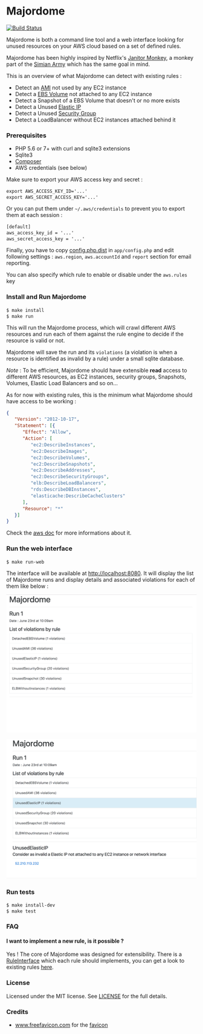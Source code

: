 Majordome
========

[![Build Status](https://travis-ci.org/romibuzi/majordome.svg?branch=master)](https://travis-ci.org/romibuzi/majordome)

Majordome is both a command line tool and a web interface looking for unused resources on your AWS cloud based on a set of defined rules.

Majordome has been highly inspired by Netflix's [Janitor Monkey](https://github.com/Netflix/SimianArmy/wiki/Janitor-Home),
a monkey part of the [Simian Army](http://techblog.netflix.com/2011/07/netflix-simian-army.html) which has the same goal in mind.

This is an overview of what Majordome can detect with existing rules :

- Detect an [AMI](http://docs.aws.amazon.com/AWSEC2/latest/UserGuide/AMIs.html) not used by any EC2 instance
- Detect a [EBS Volume](https://aws.amazon.com/ebs/) not attached to any EC2 instance
- Detect a Snapshot of a EBS Volume that doesn't or no more exists
- Detect a Unused [Elastic IP](http://docs.aws.amazon.com/AWSEC2/latest/UserGuide/elastic-ip-addresses-eip.html)
- Detect a Unused [Security Group](http://docs.aws.amazon.com/AWSEC2/latest/UserGuide/using-network-security.html)
- Detect a LoadBalancer without
EC2 instances attached behind it

### Prerequisites

- PHP 5.6 or 7+ with curl and sqlite3 extensions
- Sqlite3
- [Composer](https://getcomposer.org/)
- AWS credentials (see below)

Make sure to export your AWS access key and secret :

```
export AWS_ACCESS_KEY_ID='...'
export AWS_SECRET_ACCESS_KEY='...'
```

Or you can put them under `~/.aws/credentials` to prevent you to export them at each session :

```
[default]
aws_access_key_id = '...'
aws_secret_access_key = '...'
```

Finally, you have to copy [config.php.dist](app/config.php.dist) in `app/config.php` and edit following settings : `aws.region`, `aws.accountId` and `report` section for email reporting.

You can also specify which rule to enable or disable under the `aws.rules` key

### Install and Run Majordome

```
$ make install
$ make run
```

This will run the Majordome process, which will crawl different AWS resources and run each of them against the rule engine to decide if the resource is valid or not.

Majordome will save the run and its `violations` (a violation is when a resource is identified as invalid by a rule) under a small sqlite database.

*Note* : To be efficient, Majordome should have extensible **read** access to different AWS resources, as EC2 instances, security groups, Snapshots,
Volumes, Elastic Load Balancers and so on...

As for now with existing rules, this is the minimum what Majordome should have access to be working :
```json
{
   "Version": "2012-10-17",
   "Statement": [{
      "Effect": "Allow",
      "Action": [
         "ec2:DescribeInstances",
         "ec2:DescribeImages",
         "ec2:DescribeVolumes",
         "ec2:DescribeSnapshots",
         "ec2:DescribeAddresses",
         "ec2:DescribeSecurityGroups",
         "elb:DescribeLoadBalancers",
         "rds:DescribeDBInstances",
         "elasticache:DescribeCacheClusters"
      ],
      "Resource": "*"
   }]
}
```

Check the [aws doc](http://docs.aws.amazon.com/AWSEC2/latest/UserGuide/iam-policies-ec2-console.html) for more informations about it.

### Run the web interface

```
$ make run-web
```

The interface will be available at [http://localhost:8080](http://localhost:8080). It will display the list of Majordome runs and display details and associated violations for each of them like below :

![Majordome_ui](img/majordome_ui.png)

![Majordome_ui2](img/majordome_ui2.png)

### Run tests

```
$ make install-dev
$ make test
```

### FAQ

#### I want to implement a new rule, is it possible ?

Yes ! The core of Majordome was designed for extensibility. There is a [RuleInterface](src/Rule/RuleInterface.php) which each rule should implements,
you can get a look to existing rules [here](src/Rule/AWS).

### License

Licensed under the MIT license. See [LICENSE](LICENSE) for the full details.

### Credits

- www.freefavicon.com for the [favicon](web/favicon.ico)
